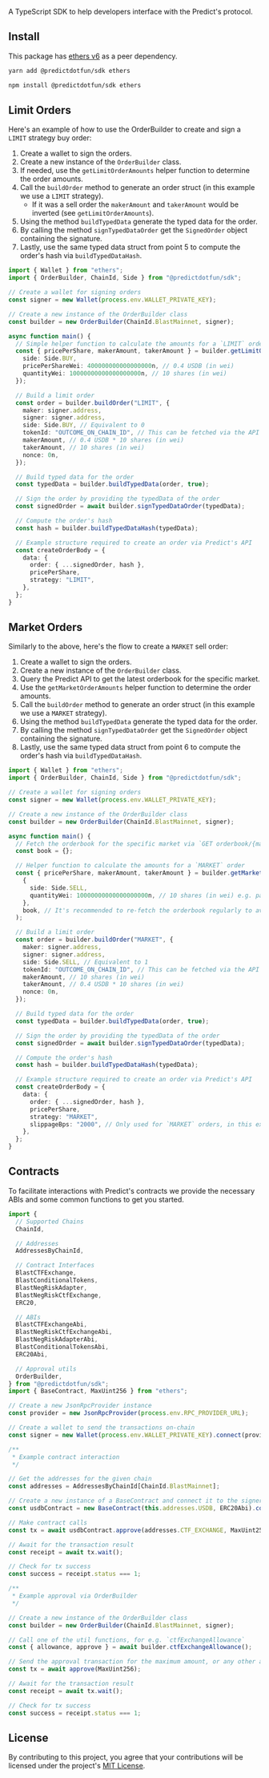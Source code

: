 A TypeScript SDK to help developers interface with the Predict's protocol.

## Install

This package has [ethers v6](https://docs.ethers.io/v6/) as a peer dependency.

```bash
yarn add @predictdotfun/sdk ethers
```

```bash
npm install @predictdotfun/sdk ethers
```

## Limit Orders

Here's an example of how to use the OrderBuilder to create and sign a `LIMIT` strategy buy order:

1. Create a wallet to sign the orders.
2. Create a new instance of the `OrderBuilder` class.
3. If needed, use the `getLimitOrderAmounts` helper function to determine the order amounts.
4. Call the `buildOrder` method to generate an order struct (in this example we use a `LIMIT` strategy).
   - If it was a sell order the `makerAmount` and `takerAmount` would be inverted (see `getLimitOrderAmounts`).
5. Using the method `buildTypedData` generate the typed data for the order.
6. By calling the method `signTypedDataOrder` get the `SignedOrder` object containing the signature.
7. Lastly, use the same typed data struct from point 5 to compute the order's hash via `buildTypedDataHash`.

```ts
import { Wallet } from "ethers";
import { OrderBuilder, ChainId, Side } from "@predictdotfun/sdk";

// Create a wallet for signing orders
const signer = new Wallet(process.env.WALLET_PRIVATE_KEY);

// Create a new instance of the OrderBuilder class
const builder = new OrderBuilder(ChainId.BlastMainnet, signer);

async function main() {
  // Simple helper function to calculate the amounts for a `LIMIT` order
  const { pricePerShare, makerAmount, takerAmount } = builder.getLimitOrderAmounts({
    side: Side.BUY,
    pricePerShareWei: 400000000000000000n, // 0.4 USDB (in wei)
    quantityWei: 10000000000000000000n, // 10 shares (in wei)
  });

  // Build a limit order
  const order = builder.buildOrder("LIMIT", {
    maker: signer.address,
    signer: signer.address,
    side: Side.BUY, // Equivalent to 0
    tokenId: "OUTCOME_ON_CHAIN_ID", // This can be fetched via the API or on-chain
    makerAmount, // 0.4 USDB * 10 shares (in wei)
    takerAmount, // 10 shares (in wei)
    nonce: 0n,
  });

  // Build typed data for the order
  const typedData = builder.buildTypedData(order, true);

  // Sign the order by providing the typedData of the order
  const signedOrder = await builder.signTypedDataOrder(typedData);

  // Compute the order's hash
  const hash = builder.buildTypedDataHash(typedData);

  // Example structure required to create an order via Predict's API
  const createOrderBody = {
    data: {
      order: { ...signedOrder, hash },
      pricePerShare,
      strategy: "LIMIT",
    },
  };
}
```

## Market Orders

Similarly to the above, here's the flow to create a `MARKET` sell order:

1. Create a wallet to sign the orders.
2. Create a new instance of the `OrderBuilder` class.
3. Query the Predict API to get the latest orderbook for the specific market.
4. Use the `getMarketOrderAmounts` helper function to determine the order amounts.
5. Call the `buildOrder` method to generate an order struct (in this example we use a `MARKET` strategy).
6. Using the method `buildTypedData` generate the typed data for the order.
7. By calling the method `signTypedDataOrder` get the `SignedOrder` object containing the signature.
8. Lastly, use the same typed data struct from point 6 to compute the order's hash via `buildTypedDataHash`.

```ts
import { Wallet } from "ethers";
import { OrderBuilder, ChainId, Side } from "@predictdotfun/sdk";

// Create a wallet for signing orders
const signer = new Wallet(process.env.WALLET_PRIVATE_KEY);

// Create a new instance of the OrderBuilder class
const builder = new OrderBuilder(ChainId.BlastMainnet, signer);

async function main() {
  // Fetch the orderbook for the specific market via `GET orderbook/{marketId}`
  const book = {};

  // Helper function to calculate the amounts for a `MARKET` order
  const { pricePerShare, makerAmount, takerAmount } = builder.getMarketOrderAmounts(
    {
      side: Side.SELL,
      quantityWei: 10000000000000000000n, // 10 shares (in wei) e.g. parseEther("10")
    },
    book, // It's recommended to re-fetch the orderbook regularly to avoid issues
  );

  // Build a limit order
  const order = builder.buildOrder("MARKET", {
    maker: signer.address,
    signer: signer.address,
    side: Side.SELL, // Equivalent to 1
    tokenId: "OUTCOME_ON_CHAIN_ID", // This can be fetched via the API or on-chain
    makerAmount, // 10 shares (in wei)
    takerAmount, // 0.4 USDB * 10 shares (in wei)
    nonce: 0n,
  });

  // Build typed data for the order
  const typedData = builder.buildTypedData(order, true);

  // Sign the order by providing the typedData of the order
  const signedOrder = await builder.signTypedDataOrder(typedData);

  // Compute the order's hash
  const hash = builder.buildTypedDataHash(typedData);

  // Example structure required to create an order via Predict's API
  const createOrderBody = {
    data: {
      order: { ...signedOrder, hash },
      pricePerShare,
      strategy: "MARKET",
      slippageBps: "2000", // Only used for `MARKET` orders, in this example it's 0.2%
    },
  };
}
```

## Contracts

To facilitate interactions with Predict's contracts we provide the necessary ABIs and some common functions to get you started.

```ts
import {
  // Supported Chains
  ChainId,

  // Addresses
  AddressesByChainId,

  // Contract Interfaces
  BlastCTFExchange,
  BlastConditionalTokens,
  BlastNegRiskAdapter,
  BlastNegRiskCtfExchange,
  ERC20,

  // ABIs
  BlastCTFExchangeAbi,
  BlastNegRiskCtfExchangeAbi,
  BlastNegRiskAdapterAbi,
  BlastConditionalTokensAbi,
  ERC20Abi,

  // Approval utils
  OrderBuilder,
} from "@predictdotfun/sdk";
import { BaseContract, MaxUint256 } from "ethers";

// Create a new JsonRpcProvider instance
const provider = new JsonRpcProvider(process.env.RPC_PROVIDER_URL);

// Create a wallet to send the transactions on-chain
const signer = new Wallet(process.env.WALLET_PRIVATE_KEY).connect(provider);

/**
 * Example contract interaction
 */

// Get the addresses for the given chain
const addresses = AddressesByChainId[ChainId.BlastMainnet];

// Create a new instance of a BaseContract and connect it to the signer
const usdbContract = new BaseContract(this.addresses.USDB, ERC20Abi).connect(this.signer) as ERC20;

// Make contract calls
const tx = await usdbContract.approve(addresses.CTF_EXCHANGE, MaxUint256);

// Await for the transaction result
const receipt = await tx.wait();

// Check for tx success
const success = receipt.status === 1;

/**
 * Example approval via OrderBuilder
 */

// Create a new instance of the OrderBuilder class
const builder = new OrderBuilder(ChainId.BlastMainnet, signer);

// Call one of the util functions, for e.g. `ctfExchangeAllowance`
const { allowance, approve } = await builder.ctfExchangeAllowance();

// Send the approval transaction for the maximum amount, or any other amount
const tx = await approve(MaxUint256);

// Await for the transaction result
const receipt = await tx.wait();

// Check for tx success
const success = receipt.status === 1;
```

## License

By contributing to this project, you agree that your contributions will be licensed under the project's [MIT License](./LICENSE).
